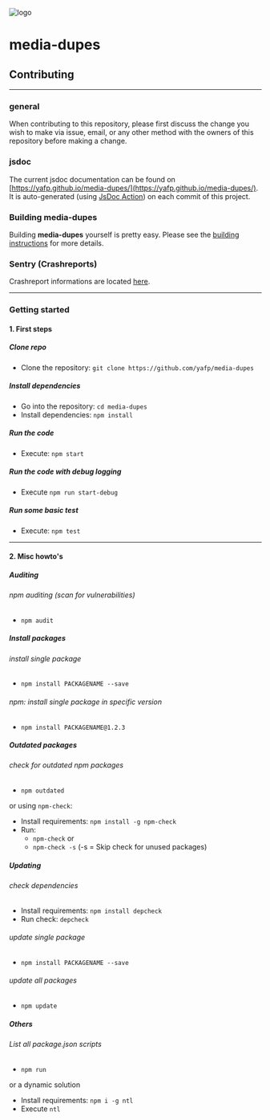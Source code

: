 ![logo](https://raw.githubusercontent.com/yafp/media-dupes/master/.github/images/logo/128x128.png)


# media-dupes
## Contributing

---

### general
When contributing to this repository, please first discuss the change you wish to make via issue,
email, or any other method with the owners of this repository before making a change.

### jsdoc
The current jsdoc documentation can be found on [https://yafp.github.io/media-dupes/](https://yafp.github.io/media-dupes/). It is auto-generated (using [JsDoc Action](https://github.com/marketplace/actions/jsdoc-action)) on each commit of this project.


### Building media-dupes
Building **media-dupes** yourself is pretty easy. Please see the [building instructions](BUILD.md) for more details.


### Sentry (Crashreports)
Crashreport informations are located [here](https://sentry.io/organizations/yafp/issues/?project=1847606).

---

### Getting started

#### 1. First steps

##### Clone repo
* Clone the repository: `git clone https://github.com/yafp/media-dupes`

##### Install dependencies
* Go into the repository: `cd media-dupes`
* Install dependencies: `npm install`

##### Run the code
* Execute: `npm start`

##### Run the code with debug logging
* Execute `npm run start-debug`

##### Run some basic test
* Execute: `npm test`

---

#### 2. Misc howto's

##### Auditing

###### npm auditing (scan for vulnerabilities)
* `npm audit`

##### Install packages

###### install single package
* `npm install PACKAGENAME --save`

###### npm: install single package in specific version
* `npm install PACKAGENAME@1.2.3`


##### Outdated packages

###### check for outdated npm packages
* `npm outdated`

or using `npm-check`:

* Install requirements: `npm install -g npm-check`
* Run: 
  * `npm-check` or
  * `npm-check -s` (-s = Skip check for unused packages)


##### Updating

###### check dependencies
* Install requirements: `npm install depcheck`
* Run check: `depcheck`

###### update single package
* `npm install PACKAGENAME --save`

###### update all packages
* `npm update`


##### Others
###### List all package.json scripts
* `npm run`

or a dynamic solution

* Install requirements: `npm i -g ntl`
* Execute `ntl`

